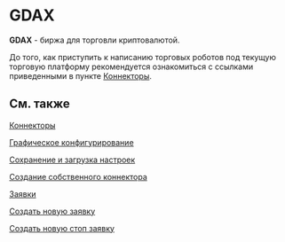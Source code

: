 # GDAX

**GDAX** \- биржа для торговли криптовалютой.

До того, как приступить к написанию торговых роботов под текущую торговую платформу рекомендуется ознакомиться с ссылками приведенными в пункте [Коннекторы](API_Connectors.md). 

## См. также

[Коннекторы](API_Connectors.md)

[Графическое конфигурирование](API_ConnectorsUIConfiguration.md)

[Сохранение и загрузка настроек](API_Connectors_SaveConnectorSettings.md)

[Создание собственного коннектора](ConnectorCreating.md)

[Заявки](Orders.md)

[Создать новую заявку](CreateNewOrder.md)

[Создать новую стоп заявку](API_StopOrders.md)
